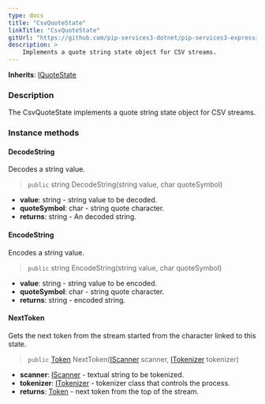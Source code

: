```yaml
---
type: docs
title: "CsvQuoteState"
linkTitle: "CsvQuoteState"
gitUrl: "https://github.com/pip-services3-dotnet/pip-services3-expressions-dotnet"
description: > 
    Implements a quote string state object for CSV streams.
---
```


**Inherits**: [IQuoteState](../../tokenizers/iquote_state)

### Description

The CsvQuoteState implements a quote string state object for CSV streams.

### Instance methods

#### DecodeString
Decodes a string value.

> `public` string DecodeString(string value, char quoteSymbol)

- **value**: string - string value to be decoded.
- **quoteSymbol**: char - string quote character.
- **returns**: string - An decoded string.


#### EncodeString
Encodes a string value.

> `public` string EncodeString(string value, char quoteSymbol)

- **value**: string - string value to be encoded.
- **quoteSymbol**: char - string quote character.
- **returns**: string - encoded string.


#### NextToken
Gets the next token from the stream started from the character linked to this state.

> `public` [Token](../../tokenizers/token) NextToken([IScanner](../../io/iscanner) scanner, [ITokenizer](../../tokenizers/itokenizer) tokenizer)

- **scanner**: [IScanner](../../io/iscanner) - textual string to be tokenized.
- **tokenizer**: [ITokenizer](../../tokenizers/itokenizer) - tokenizer class that controls the process.
- **returns**: [Token](../../tokenizers/token) - next token from the top of the stream.

